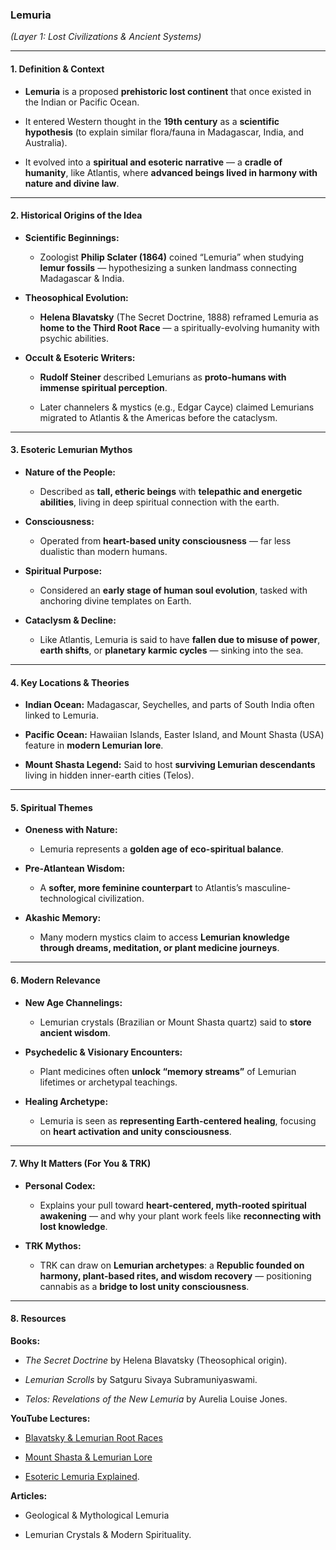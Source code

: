 ### **Lemuria**

_(Layer 1: Lost Civilizations & Ancient Systems)_

---

#### **1. Definition & Context**

- **Lemuria** is a proposed **prehistoric lost continent** that once existed in the Indian or Pacific Ocean.
    
- It entered Western thought in the **19th century** as a **scientific hypothesis** (to explain similar flora/fauna in Madagascar, India, and Australia).
    
- It evolved into a **spiritual and esoteric narrative** — a **cradle of humanity**, like Atlantis, where **advanced beings lived in harmony with nature and divine law**.
    

---

#### **2. Historical Origins of the Idea**

- **Scientific Beginnings:**
    
    - Zoologist **Philip Sclater (1864)** coined “Lemuria” when studying **lemur fossils** — hypothesizing a sunken landmass connecting Madagascar & India.
        
- **Theosophical Evolution:**
    
    - **Helena Blavatsky** (The Secret Doctrine, 1888) reframed Lemuria as **home to the Third Root Race** — a spiritually-evolving humanity with psychic abilities.
        
- **Occult & Esoteric Writers:**
    
    - **Rudolf Steiner** described Lemurians as **proto-humans with immense spiritual perception**.
        
    - Later channelers & mystics (e.g., Edgar Cayce) claimed Lemurians migrated to Atlantis & the Americas before the cataclysm.
        

---

#### **3. Esoteric Lemurian Mythos**

- **Nature of the People:**
    
    - Described as **tall, etheric beings** with **telepathic and energetic abilities**, living in deep spiritual connection with the earth.
        
- **Consciousness:**
    
    - Operated from **heart-based unity consciousness** — far less dualistic than modern humans.
        
- **Spiritual Purpose:**
    
    - Considered an **early stage of human soul evolution**, tasked with anchoring divine templates on Earth.
        
- **Cataclysm & Decline:**
    
    - Like Atlantis, Lemuria is said to have **fallen due to misuse of power**, **earth shifts**, or **planetary karmic cycles** — sinking into the sea.
        

---

#### **4. Key Locations & Theories**

- **Indian Ocean:** Madagascar, Seychelles, and parts of South India often linked to Lemuria.
    
- **Pacific Ocean:** Hawaiian Islands, Easter Island, and Mount Shasta (USA) feature in **modern Lemurian lore**.
    
- **Mount Shasta Legend:** Said to host **surviving Lemurian descendants** living in hidden inner-earth cities (Telos).
    

---

#### **5. Spiritual Themes**

- **Oneness with Nature:**
    
    - Lemuria represents a **golden age of eco-spiritual balance**.
        
- **Pre-Atlantean Wisdom:**
    
    - A **softer, more feminine counterpart** to Atlantis’s masculine-technological civilization.
        
- **Akashic Memory:**
    
    - Many modern mystics claim to access **Lemurian knowledge through dreams, meditation, or plant medicine journeys**.
        

---

#### **6. Modern Relevance**

- **New Age Channelings:**
    
    - Lemurian crystals (Brazilian or Mount Shasta quartz) said to **store ancient wisdom**.
        
- **Psychedelic & Visionary Encounters:**
    
    - Plant medicines often **unlock “memory streams”** of Lemurian lifetimes or archetypal teachings.
        
- **Healing Archetype:**
    
    - Lemuria is seen as **representing Earth-centered healing**, focusing on **heart activation and unity consciousness**.
        

---

#### **7. Why It Matters (For You & TRK)**

- **Personal Codex:**
    
    - Explains your pull toward **heart-centered, myth-rooted spiritual awakening** — and why your plant work feels like **reconnecting with lost knowledge**.
        
- **TRK Mythos:**
    
    - TRK can draw on **Lemurian archetypes**: a **Republic founded on harmony, plant-based rites, and wisdom recovery** — positioning cannabis as a **bridge to lost unity consciousness**.
        

---

#### **8. Resources**

**Books:**

- _The Secret Doctrine_ by Helena Blavatsky (Theosophical origin).
    
- _Lemurian Scrolls_ by Satguru Sivaya Subramuniyaswami.
    
- _Telos: Revelations of the New Lemuria_ by Aurelia Louise Jones.
    

**YouTube Lectures:**

- [Blavatsky & Lemurian Root Races](https://www.youtube.com/watch?v=2R0cl7a3yqY)
    
- [Mount Shasta & Lemurian Lore](https://www.youtube.com/watch?v=a2WnSPpZzjM)
    
- [Esoteric Lemuria Explained](https://www.youtube.com/watch?v=b7nn3sD1hUk).
    

**Articles:**

- Geological & Mythological Lemuria
    
- Lemurian Crystals & Modern Spirituality.